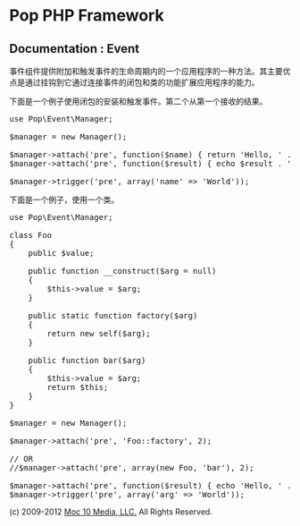 Pop PHP Framework
=================

Documentation : Event
---------------------

事件组件提供附加和触发事件的生命周期内的一个应用程序的一种方法。其主要优点是通过挂钩到它通过连接事件的闭包和类的功能扩展应用程序的能力。

下面是一个例子使用闭包的安装和触发事件。第二个从第一个接收的结果。

<pre>
use Pop\Event\Manager;

$manager = new Manager();

$manager-&gt;attach('pre', function($name) { return 'Hello, ' . $name; }, 2);
$manager-&gt;attach('pre', function($result) { echo $result . '&lt;br /&gt;' . PHP_EOL; }, 1);

$manager-&gt;trigger('pre', array('name' =&gt; 'World'));
</pre>

下面是一个例子，使用一个类。

<pre>
use Pop\Event\Manager;

class Foo
{
    public $value;

    public function __construct($arg = null)
    {
        $this-&gt;value = $arg;
    }

    public static function factory($arg)
    {
        return new self($arg);
    }

    public function bar($arg)
    {
        $this-&gt;value = $arg;
        return $this;
    }
}

$manager = new Manager();

$manager-&gt;attach('pre', 'Foo::factory', 2);

// OR
//$manager-&gt;attach('pre', array(new Foo, 'bar'), 2);

$manager-&gt;attach('pre', function($result) { echo 'Hello, ' . $result-&gt;value . '&lt;br /&gt;' . PHP_EOL; }, 1);
$manager-&gt;trigger('pre', array('arg' =&gt; 'World'));
</pre>

(c) 2009-2012 [Moc 10 Media, LLC.](http://www.moc10media.com) All Rights Reserved.

